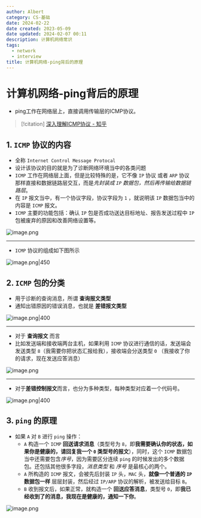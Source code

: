 ```yaml
---
author: Albert
category: CS-基础
date: 2024-02-22
date created: 2023-05-09
date updated: 2024-02-07 00:11
description: 计算机网络常识
tags:
  - network
  - interview
title: 计算机网络-ping背后的原理
---
```


# 计算机网络-ping背后的原理

- ping工作在网络层上，直接调用传输层的ICMP协议。

> [!citation]
> [深入理解ICMP协议 - 知乎](https://zhuanlan.zhihu.com/p/369623317)

## 1. `ICMP` 协议的内容

- 全称 `Internet Control Message Protocal`
- 设计该协议的目的就是为了诊断网络环境当中的各类问题
- `ICMP` 工作在网络层上面，但是比较特殊的是，它不像 `IP` 协议 或者 `ARP` 协议 那样直接和数据链路层交互，而是*先封装成 `IP` 数据包，然后再传输给数据链路层*。
- 在 `IP` 报文当中，有一个协议字段，协议字段为 `1` ，就说明该 `IP` 数据包当中的内容是 `ICMP` 报文。
- `ICMP` 主要的功能包括：确认 `IP` 包是否成功送达目标地址、报告发送过程中 `IP` 包被废弃的原因和改善网络设置等。

![image.png](https://img-20221128.oss-cn-shanghai.aliyuncs.com/img-2023-05/20240206233447.png)

---

- `ICMP` 协议的组成如下图所示

![image.png|450](https://img-20221128.oss-cn-shanghai.aliyuncs.com/img-2023-05/20240206233750.png)

## 2. `ICMP` 包的分类

- 用于诊断的查询消息，所谓 **查询报文类型**
- 通知出错原因的错误消息，也就是 **差错报文类型**

![image.png|400](https://img-20221128.oss-cn-shanghai.aliyuncs.com/img-2023-05/20240206235744.png)

---

- 对于 **查询报文** 而言
- 比如发送端和接收端两台主机，如果利用 `ICMP` 协议进行通信的话，发送端会发送类型 `8`（我需要你把状态汇报给我），接收端会分送类型 `0` （我接收了你的请求，现在发送应答消息）

![image.png](https://img-20221128.oss-cn-shanghai.aliyuncs.com/img-2023-05/20240207000008.png)

---

- 对于**差错控制报文**而言，也分为多种类型，每种类型对应着一个代码号。

![image.png|400](https://img-20221128.oss-cn-shanghai.aliyuncs.com/img-2023-05/20240207000148.png)

## 3. `ping` 的原理

- 如果 `A` 对 `B` 进行 `ping` 操作：
  - `A` 构造一个 `ICMP` **回送请求消息**（类型号为 `8`，即**我需要确认你的状态，如果你是健康的，请回复我一个 `0` 类型号的报文**），同时，这个 `ICMP` 数据包当中还需要包含*序号*，因为需要区分连续 `ping` 的时候发出的多个数据包。还包括其他很多字段，*消息类型* 和 *序号* 是最核心的两个。
  - `A` 所构造的 `ICMP` 报文，会被先后封装 `IP` 头，`MAC` 头，**就像一个普通的 `IP` 数据包一样** 层层封装，然后经过 `IP/ARP` 协议的解析，被发送给目标 `B`。
  - `B` 收到报文后，如果正常，就构造一个 **回送应答消息**，类型号 `0`，即**我已经收到了的消息，我现在是健康的，通知一下你**。

![image.png](https://img-20221128.oss-cn-shanghai.aliyuncs.com/img-2023-05/20240207001034.png)
